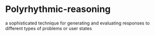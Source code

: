 # Polyrhythmic-reasoning
a sophisticated technique for generating and evaluating responses to different types of problems or user states

